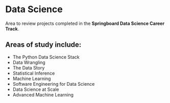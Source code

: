 # Data Science 
Area to review projects completed in the **Springboard Data Science Career Track**.

## Areas of study include:
- The Python Data Science Stack
- Data Wrangling
- The Data Story
- Statistical Inference
- Machine Learning
- Software Engineering for Data Science
- Data Science at Scale
- Advanced Machine Learning
